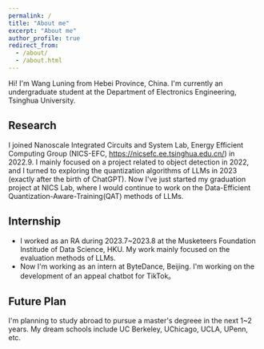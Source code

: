 ```yaml
---
permalink: /
title: "About me"
excerpt: "About me"
author_profile: true
redirect_from: 
  - /about/
  - /about.html
---
```


Hi! I'm Wang Luning from Hebei Province, China. I'm currently an undergraduate student at the Department of Electronics Engineering, Tsinghua University. 

Research
------
I joined Nanoscale Integrated Circuits and System Lab, Energy Efficient Computing Group (NICS-EFC, https://nicsefc.ee.tsinghua.edu.cn/) in 2022.9. I mainly focused on a project related to object detection in 2022, and I turned to exploring the quantization algorithms of LLMs in 2023 (exactly after the birth of ChatGPT). Now I've just started my graduation project at NICS Lab, where I would continue to work on the Data-Efficient Quantization-Aware-Training(QAT) methods of LLMs.

Internship
------
+ I worked as an RA during 2023.7~2023.8 at the Musketeers Foundation Institude of Data Science, HKU. My work mainly focused on the evaluation methods of LLMs.
+ Now I'm working as an intern at ByteDance, Beijing. I'm working on the development of an appeal chatbot for TikTok。

Future Plan
------
I'm planning to study abroad to pursue a master's degreee in the next 1~2 years. My dream schools include UC Berkeley, UChicago, UCLA, UPenn, etc.


